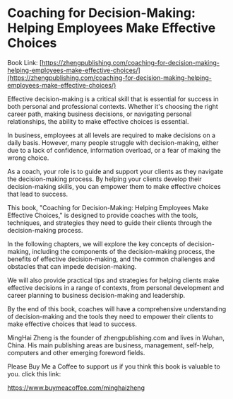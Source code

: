 # Coaching for Decision-Making: Helping Employees Make Effective Choices

Book Link: [https://zhengpublishing.com/coaching-for-decision-making-helping-employees-make-effective-choices/](https://zhengpublishing.com/coaching-for-decision-making-helping-employees-make-effective-choices/)

Effective decision-making is a critical skill that is essential for success in both personal and professional contexts. Whether it's choosing the right career path, making business decisions, or navigating personal relationships, the ability to make effective choices is essential.

In business, employees at all levels are required to make decisions on a daily basis. However, many people struggle with decision-making, either due to a lack of confidence, information overload, or a fear of making the wrong choice.

As a coach, your role is to guide and support your clients as they navigate the decision-making process. By helping your clients develop their decision-making skills, you can empower them to make effective choices that lead to success.

This book, "Coaching for Decision-Making: Helping Employees Make Effective Choices," is designed to provide coaches with the tools, techniques, and strategies they need to guide their clients through the decision-making process.

In the following chapters, we will explore the key concepts of decision-making, including the components of the decision-making process, the benefits of effective decision-making, and the common challenges and obstacles that can impede decision-making.

We will also provide practical tips and strategies for helping clients make effective decisions in a range of contexts, from personal development and career planning to business decision-making and leadership.

By the end of this book, coaches will have a comprehensive understanding of decision-making and the tools they need to empower their clients to make effective choices that lead to success.

MingHai Zheng is the founder of zhengpublishing.com and lives in Wuhan, China. His main publishing areas are business, management, self-help, computers and other emerging foreword fields.

Please Buy Me a Coffee to support us if you think this book is valuable to you. click this link:

https://www.buymeacoffee.com/minghaizheng
